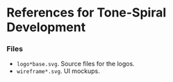 # References for Tone-Spiral Development

### Files
* `logo*base.svg`. Source files for the logos.
* `wireframe*.svg`. UI mockups.

